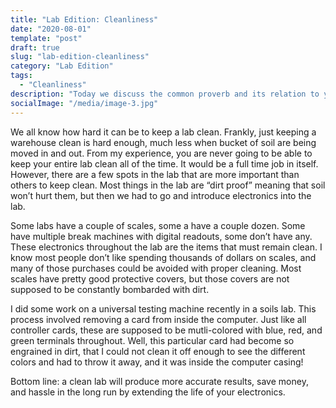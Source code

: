 ```yaml
---
title: "Lab Edition: Cleanliness"
date: "2020-08-01"
template: "post"
draft: true
slug: "lab-edition-cleanliness"
category: "Lab Edition"
tags:
  - "Cleanliness"
description: "Today we discuss the common proverb and its relation to your safety in the field."
socialImage: "/media/image-3.jpg"
---
```



We all know how hard it can be to keep a lab clean. Frankly, just keeping a warehouse clean is hard enough, much less when bucket of soil are being moved in and out. From my experience, you are never going to be able to keep your entire lab clean all of the time. It would be a full time job in itself. However, there are a few spots in the lab that are more important than others to keep clean. Most things in the lab are “dirt proof” meaning that soil won’t hurt them, but then we had to go and introduce electronics into the lab.

Some labs have a couple of scales, some a have a couple dozen. Some have multiple break machines with digital readouts, some don’t have any. These electronics throughout the lab are the items that must remain clean. I know most people don’t like spending thousands of dollars on scales, and many of those purchases could be avoided with proper cleaning. Most scales have pretty good protective covers, but those covers are not supposed to be constantly bombarded with dirt.

I did some work on a universal testing machine recently in a soils lab. This process involved removing a card from inside the computer. Just like all controller cards, these are supposed to be mutli-colored with blue, red, and green terminals throughout. Well, this particular card had become so engrained in dirt, that I could not clean it off enough to see the different colors and had to throw it away, and it was inside the computer casing!

Bottom line: a clean lab will produce more accurate results, save money, and hassle in the long run by extending the life of your electronics.